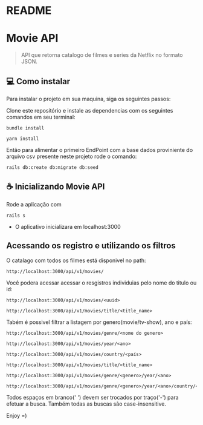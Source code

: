 # README

# Movie API

> API que retorna catalogo de filmes e series da Netflix no formato JSON.


## 💻 Como instalar

Para instalar o projeto em sua maquina, siga os seguintes passos:

Clone este repositório e instale as dependencias com os seguintes comandos em seu terminal:
```
bundle install
```
```
yarn install
```

Então para alimentar o primeiro EndPoint com a base dados proviniente do arquivo csv presente neste projeto rode o comando:
```
rails db:create db:migrate db:seed
```


## ☕ Inicializando Movie API

Rode a aplicação com
```
rails s
```
* O aplicativo inicializara em localhost:3000

## Acessando os registro e utilizando os filtros

O catalago com todos os filmes está disponivel no path:
```
http://localhost:3000/api/v1/movies/
```
Você podera acessar acessar o resgistros individuias pelo nome do titulo ou id:
```
http://localhost:3000/api/v1/movies/<uuid>
```
```
http://localhost:3000/api/v1/movies/title/<title_name>
```

Tabém é possivel filtrar a listagem por genero(movie/tv-show), ano e país:
```
http://localhost:3000/api/v1/movies/genre/<nome do genero>
```

```
http://localhost:3000/api/v1/movies/year/<ano>
```
```
http://localhost:3000/api/v1/movies/country/<país>
```
```
http://localhost:3000/api/v1/movies/title/<title_name>
```
```
http://localhost:3000/api/v1/movies/genre/<genero>/year/<ano>
```
```
http://localhost:3000/api/v1/movies/genre/<genero>/year/<ano>/country/<país>
```

Todos espaços em branco(' ') devem ser trocados por traço('-') para efetuar a busca.
Também todas as buscas são case-insensitive.

Enjoy =)
